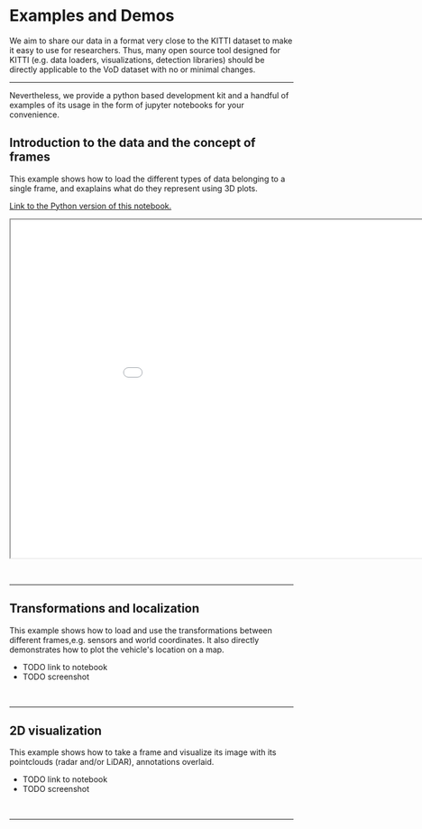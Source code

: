 # Examples and Demos

We aim to share our data in a format very close to the KITTI dataset to make it easy to use for researchers.
Thus, many open source tool designed for KITTI (e.g. data loaders, visualizations, detection libraries) should be directly applicable to the VoD dataset with no or minimal changes. 
<br>

---

Nevertheless, we provide a python based development kit and a handful of examples of its usage in the form of jupyter notebooks for your convenience.

## Introduction to the data and the concept of frames
This example shows how to load the different types of data belonging to a single frame, and exaplains what do they represent using 3D plots.
  <p><a href=https://github.com/tudelft-iv/view-of-delft-dataset>Link to the Python version of this notebook.</a></p>
  <p align="center"><iframe src="notebook_html/1_frame_information/graphs/1_4.html" height="600" width="1000px"></iframe></p>

<br>

---

## Transformations and localization
This example shows how to load and use the transformations between different frames,e.g. sensors and world coordinates.
It also directly demonstrates how to plot the vehicle's location on a map.
- TODO link to notebook
- TODO screenshot
<br>

---

## 2D visualization
This example shows how to take a frame and visualize its image with its pointclouds (radar and/or LiDAR), annotations overlaid.
- TODO link to notebook
- TODO screenshot
<br>

---
